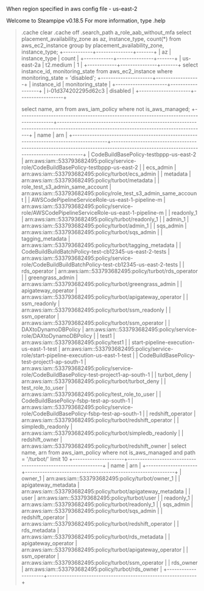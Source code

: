 When region specified in aws config file - us-east-2

Welcome to Steampipe v0.18.5
For more information, type .help
> .cache clear
> .cache off
> .search_path a_role_aab_without_mfa
> select
  placement_availability_zone as az,
  instance_type,
  count(*)
from
  aws_ec2_instance
group by
  placement_availability_zone,
  instance_type;
+------------+---------------+-------+
| az         | instance_type | count |
+------------+---------------+-------+
| us-east-2a | t2.medium     | 1     |
+------------+---------------+-------+
> select
  instance_id,
  monitoring_state
from
  aws_ec2_instance
where
  monitoring_state = 'disabled';
+---------------------+------------------+
| instance_id         | monitoring_state |
+---------------------+------------------+
| i-01d374202295d62c3 | disabled         |
+---------------------+------------------+
> 
> select
  name,
  arn
from
  aws_iam_policy
where
  not is_aws_managed;
+--------------------------------------------------------------------------------------+------------------------------------------------------------------------------------------------------------------------------------+
| name                                                                                 | arn                                                                                                                                |
+--------------------------------------------------------------------------------------+------------------------------------------------------------------------------------------------------------------------------------+
| CodeBuildBasePolicy-testbppp-us-east-2                                               | arn:aws:iam::533793682495:policy/service-role/CodeBuildBasePolicy-testbppp-us-east-2                                               |
| ecs_admin                                                                            | arn:aws:iam::533793682495:policy/turbot/ecs_admin                                                                                  |
| metadata                                                                             | arn:aws:iam::533793682495:policy/turbot/metadata                                                                                   |
| role_test_s3_admin_same_account                                                      | arn:aws:iam::533793682495:policy/role_test_s3_admin_same_account                                                                   |
| AWSCodePipelineServiceRole-us-east-1-pipeline-m                                      | arn:aws:iam::533793682495:policy/service-role/AWSCodePipelineServiceRole-us-east-1-pipeline-m                                      |
| readonly_1                                                                           | arn:aws:iam::533793682495:policy/turbot/readonly_1                                                                                 |
| admin_1                                                                              | arn:aws:iam::533793682495:policy/turbot/admin_1                                                                                    |
| sqs_admin                                                                            | arn:aws:iam::533793682495:policy/turbot/sqs_admin                                                                                  |
| tagging_metadata                                                                     | arn:aws:iam::533793682495:policy/turbot/tagging_metadata                                                                           |
| CodeBuildBuildBatchPolicy-test-cb12345-us-east-2-tests                               | arn:aws:iam::533793682495:policy/service-role/CodeBuildBuildBatchPolicy-test-cb12345-us-east-2-tests                               |
| rds_operator                                                                         | arn:aws:iam::533793682495:policy/turbot/rds_operator                                                                               |
| greengrass_admin                                                                     | arn:aws:iam::533793682495:policy/turbot/greengrass_admin                                                                           |
| apigateway_operator                                                                  | arn:aws:iam::533793682495:policy/turbot/apigateway_operator                                                                        |
| ssm_readonly                                                                         | arn:aws:iam::533793682495:policy/turbot/ssm_readonly                                                                               |
| ssm_operator                                                                         | arn:aws:iam::533793682495:policy/turbot/ssm_operator                                                                               |
| DAXtoDynamoDBPolicy                                                                  | arn:aws:iam::533793682495:policy/service-role/DAXtoDynamoDBPolicy                                                                  |
| test1                                                                                | arn:aws:iam::533793682495:policy/test1                                                                                             |
| start-pipeline-execution-us-east-1-test                                              | arn:aws:iam::533793682495:policy/service-role/start-pipeline-execution-us-east-1-test                                              |
| CodeBuildBasePolicy-test-project1-ap-south-1                                         | arn:aws:iam::533793682495:policy/service-role/CodeBuildBasePolicy-test-project1-ap-south-1                                         |
| turbot_deny                                                                          | arn:aws:iam::533793682495:policy/turbot/turbot_deny                                                                                |
| test_role_to_user                                                                    | arn:aws:iam::533793682495:policy/test_role_to_user                                                                                 |
| CodeBuildBasePolicy-fsbp-test-ap-south-1                                             | arn:aws:iam::533793682495:policy/service-role/CodeBuildBasePolicy-fsbp-test-ap-south-1                                             |
| redshift_operator                                                                    | arn:aws:iam::533793682495:policy/turbot/redshift_operator                                                                          |
| simpledb_readonly                                                                    | arn:aws:iam::533793682495:policy/turbot/simpledb_readonly                                                                          |
| redshift_owner                                                                       | arn:aws:iam::533793682495:policy/turbot/redshift_owner                                                                             |
> select
  name,
  arn
from
  aws_iam_policy
where
  not is_aws_managed
  and path = '/turbot/' limit 10
+---------------------+-------------------------------------------------------------+
| name                | arn                                                         |
+---------------------+-------------------------------------------------------------+
| owner_1             | arn:aws:iam::533793682495:policy/turbot/owner_1             |
| apigateway_metadata | arn:aws:iam::533793682495:policy/turbot/apigateway_metadata |
| user                | arn:aws:iam::533793682495:policy/turbot/user                |
| readonly_1          | arn:aws:iam::533793682495:policy/turbot/readonly_1          |
| sqs_admin           | arn:aws:iam::533793682495:policy/turbot/sqs_admin           |
| redshift_operator   | arn:aws:iam::533793682495:policy/turbot/redshift_operator   |
| rds_metadata        | arn:aws:iam::533793682495:policy/turbot/rds_metadata        |
| apigateway_operator | arn:aws:iam::533793682495:policy/turbot/apigateway_operator |
| ssm_operator        | arn:aws:iam::533793682495:policy/turbot/ssm_operator        |
| rds_owner           | arn:aws:iam::533793682495:policy/turbot/rds_owner           |
+---------------------+-------------------------------------------------------------+
